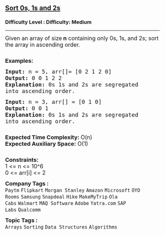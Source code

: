 <h2><a href="https://www.geeksforgeeks.org/problems/sort-an-array-of-0s-1s-and-2s4231/1?page=1&sortBy=submissions">Sort 0s, 1s and 2s</a></h2><h3>Difficulty Level : Difficulty: Medium</h3><hr><div class="problems_problem_content__Xm_eO"><p><span style="font-size: 18px;">Given an array of size<strong> n</strong>&nbsp;containing only 0s, 1s, and 2s; sort the array in ascending order.</span></p>
<p><br><span style="font-size: 18px;"><strong>Examples:</strong></span></p>
<pre><span style="font-size: 18px;"><strong>Input: </strong>n = 5, arr[]= [0 2 1 2 0]
<strong>Output: </strong>0 0 1 2 2
<strong>Explanation: </strong>0s 1s and 2s are segregated 
into ascending order.</span></pre>
<pre><span style="font-size: 18px;"><strong>Input: </strong>n = 3, arr[] = [0 1 0]
<strong>Output: </strong>0 0 1
<strong>Explanation: </strong>0s 1s and 2s are segregated 
into ascending order.</span></pre>
<p><br><span style="font-size: 18px;"><strong>Expected Time Complexity: </strong>O(n)<br><strong>Expected Auxiliary Space:</strong> O(1)</span></p>
<p><br><span style="font-size: 18px;"><strong>Constraints:</strong><br>1 &lt;= n &lt;= 10^6<br>0 &lt;= arr[i] &lt;= 2</span></p></div><p><span style=font-size:18px><strong>Company Tags : </strong><br><code>Paytm</code>&nbsp;<code>Flipkart</code>&nbsp;<code>Morgan Stanley</code>&nbsp;<code>Amazon</code>&nbsp;<code>Microsoft</code>&nbsp;<code>OYO Rooms</code>&nbsp;<code>Samsung</code>&nbsp;<code>Snapdeal</code>&nbsp;<code>Hike</code>&nbsp;<code>MakeMyTrip</code>&nbsp;<code>Ola Cabs</code>&nbsp;<code>Walmart</code>&nbsp;<code>MAQ Software</code>&nbsp;<code>Adobe</code>&nbsp;<code>Yatra.com</code>&nbsp;<code>SAP Labs</code>&nbsp;<code>Qualcomm</code>&nbsp;<br><p><span style=font-size:18px><strong>Topic Tags : </strong><br><code>Arrays</code>&nbsp;<code>Sorting</code>&nbsp;<code>Data Structures</code>&nbsp;<code>Algorithms</code>&nbsp;